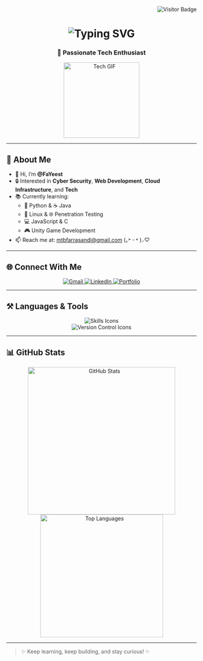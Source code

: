 <!-- Visitor Badge -->
<p align="right">
  <img src="https://visitor-badge.laobi.icu/badge?page_id=FaYeest.FaYeest" alt="Visitor Badge" />
</p>

<!-- Typing Heading -->
<h1 align="center">
  <img src="https://readme-typing-svg.demolab.com/?lines=Hello!;Welcome+to+my+profile!&center=true&size=30" alt="Typing SVG" />
</h1>

<!-- Subtitle -->
<h3 align="center">🚀 Passionate Tech Enthusiast</h3>

<!-- Animated GIF -->
<div align="center">
  <img src="https://i.giphy.com/media/v1.Y2lkPTc5MGI3NjExNWNmMHp5ZW0zZndhdG42aDdtaWN4NzRleXd2czkzdWg0c2FlbTBxdiZlcD12MV9pbnRlcm5hbF9naWZfYnlfaWQmY3Q9Zw/f0yOYF0EtwSVa/giphy.gif" width="200" alt="Tech GIF" />
</div>

---

## 👋 About Me

- 👤 Hi, I’m **@FaYeest**
- 🔒 Interested in **Cyber Security**, **Web Development**, **Cloud Infrastructure**, and **Tech**
- 📚 Currently learning:
  - 🐍 Python & ☕ Java
  - 🐧 Linux & 🌐 Penetration Testing
  - 💻 JavaScript & C
  - 🎮 Unity Game Development
- 📫 Reach me at: [mtbfarrasandi@gmail.com](mailto:mtbfarrasandi@gmail.com) (｡˃ ᵕ ˂ )⸝♡

---

## 🌐 Connect With Me

<div align="center">
  <a href="mailto:mtbfarrasandi@gmail.com">
    <img src="https://img.shields.io/badge/Gmail-333333?style=for-the-badge&logo=gmail&logoColor=red" alt="Gmail" />
  </a>
  <a href="https://linkedin.com/in/your-linkedin" target="_blank">
    <img src="https://img.shields.io/badge/LinkedIn-0077B5?style=for-the-badge&logo=linkedin&logoColor=white" alt="LinkedIn" />
  </a>
  <a href="https://your-portfolio-link" target="_blank">
    <img src="https://img.shields.io/badge/Portfolio-FF5722?style=for-the-badge&logo=todoist&logoColor=white" alt="Portfolio" />
  </a>
</div>

---

## ⚒️ Languages & Tools

<div align="center">
  <img src="https://skillicons.dev/icons?i=python,linux,html,css,javascript,java,c,unity" alt="Skills Icons" />
  <br/>
  <img src="https://skillicons.dev/icons?i=git,github" alt="Version Control Icons" />
</div>

---

## 📊 GitHub Stats

<div align="center">
  <img width="390" src="https://github-readme-stats.vercel.app/api?username=FaYeest&count_private=true&show_icons=true&theme=react&rank_icon=github&border_radius=10" alt="GitHub Stats"/>
  <br/>
  <img width="325" src="https://github-readme-stats.vercel.app/api/top-langs/?username=FaYeest&hide=html&langs_count=8&layout=compact&theme=react&border_radius=10&size_weight=0.5&count_weight=0.5&exclude_repo=github-readme-stats" alt="Top Languages"/>
</div>

---

> ✨ Keep learning, keep building, and stay curious! ✨
